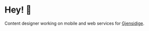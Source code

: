 # Hey! 👋

Content designer working on mobile and web services for [Gjensidige](https://www.gjensidige.com).
